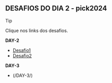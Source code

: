 ## DESAFIOS DO DIA 2 - pick2024
> [!TIP]  
Clique nos links dos desafios.  

**DAY-2**  
- [Desafio1](/Primeiro_Desafio/README.md)  
- [Desafio2](/Segundo_Desafio/README.md)  

**DAY-3**  
- (/DAY-3/)  
